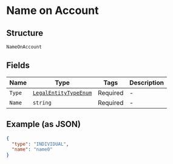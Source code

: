 
# Name on Account

## Structure

`NameOnAccount`

## Fields

| Name | Type | Tags | Description |
|  --- | --- | --- | --- |
| `Type` | [`LegalEntityTypeEnum`](../../doc/models/legal-entity-type-enum.md) | Required | - |
| `Name` | `string` | Required | - |

## Example (as JSON)

```json
{
  "type": "INDIVIDUAL",
  "name": "name0"
}
```

